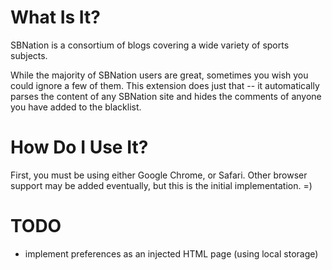 # What Is It?

SBNation is a consortium of blogs covering a wide variety of sports subjects.

While the majority of SBNation users are great, sometimes you wish you could
ignore a few of them.  This extension does just that -- it automatically
parses the content of any SBNation site and hides the comments of anyone you
have added to the blacklist.

# How Do I Use It?

First, you must be using either Google Chrome, or Safari.  Other browser
support may be added eventually, but this is the initial implementation. =)

# TODO

* implement preferences as an injected HTML page (using local storage)
